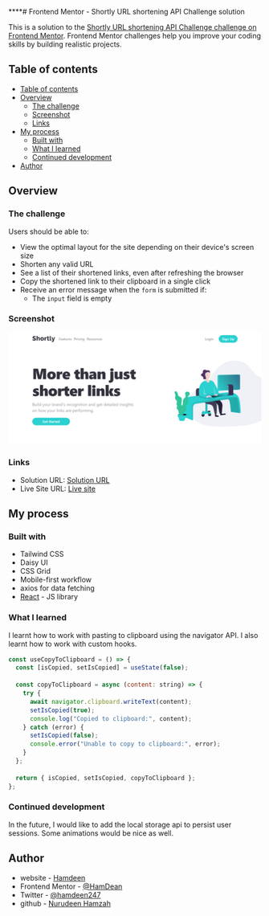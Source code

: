 ****# Frontend Mentor - Shortly URL shortening API Challenge solution

This is a solution to the [Shortly URL shortening API Challenge challenge on Frontend Mentor](https://www.frontendmentor.io/challenges/url-shortening-api-landing-page-2ce3ob-G). Frontend Mentor challenges help you improve your coding skills by building realistic projects. 

## Table of contents

- [Table of contents](#table-of-contents)
- [Overview](#overview)
  - [The challenge](#the-challenge)
  - [Screenshot](#screenshot)
  - [Links](#links)
- [My process](#my-process)
  - [Built with](#built-with)
  - [What I learned](#what-i-learned)
  - [Continued development](#continued-development)
- [Author](#author)

## Overview

### The challenge

Users should be able to:

- View the optimal layout for the site depending on their device's screen size
- Shorten any valid URL
- See a list of their shortened links, even after refreshing the browser
- Copy the shortened link to their clipboard in a single click
- Receive an error message when the `form` is submitted if:
  - The `input` field is empty

### Screenshot

![](./screenshot.png)

### Links

- Solution URL: [Solution URL](https://github.com/HamDean/shortly)
- Live Site URL: [Live site](https://shortly-one-peach.vercel.app/)

## My process

### Built with

- Tailwind CSS
- Daisy UI
- CSS Grid
- Mobile-first workflow
- axios for data fetching 
- [React](https://reactjs.org/) - JS library


### What I learned
I learnt how to work with pasting to clipboard using the navigator API. I also learnt how to work with custom hooks.

```js
const useCopyToClipboard = () => {
  const [isCopied, setIsCopied] = useState(false);

  const copyToClipboard = async (content: string) => {
    try {
      await navigator.clipboard.writeText(content);
      setIsCopied(true);
      console.log("Copied to clipboard:", content);
    } catch (error) {
      setIsCopied(false);
      console.error("Unable to copy to clipboard:", error);
    }
  };

  return { isCopied, setIsCopied, copyToClipboard };
};
```

### Continued development
In the future, I would like to add the local storage api to persist user sessions. 
Some animations would be nice as well.


## Author

- website - [Hamdeen](https://my-portfolio-site-gamma-five.vercel.app/)
- Frontend Mentor - [@HamDean](https://www.frontendmentor.io/profile/HamDean)
- Twitter - [@hamdeen247](https://www.twitter.com/hamdeen247)
- github - [Nurudeen Hamzah](https://github.com/HamDean)
